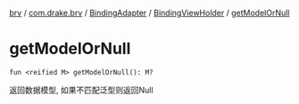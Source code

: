 [brv](../../../index.md) / [com.drake.brv](../../index.md) / [BindingAdapter](../index.md) / [BindingViewHolder](index.md) / [getModelOrNull](./get-model-or-null.md)

# getModelOrNull

`fun <reified M> getModelOrNull(): M?`

返回数据模型, 如果不匹配泛型则返回Null

